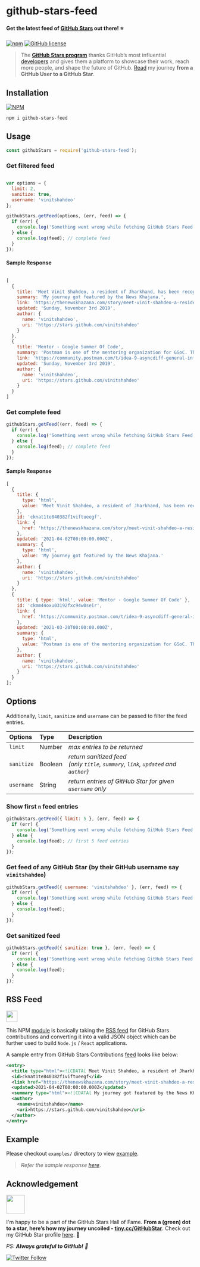 # github-stars-feed

#### Get the latest feed of [GitHub Stars](https://stars.github.com/profiles/) out there! ⭐

[![npm](https://img.shields.io/npm/v/github-stars-feed?logo=npm)](https://www.npmjs.com/package/github-stars-feed) [![GitHub license](https://img.shields.io/github/license/vinitshahdeo/github-stars-feed?logo=github)](https://github.com/vinitshahdeo/github-stars-feed/blob/main/LICENSE)


> The **[GitHub Stars program](https://stars.github.com/)** thanks GitHub’s most influential [developers](https://stars.github.com/profiles/) and gives them a platform to showcase their work, reach more people, and shape the future of GitHub. [Read](https://dev.to/vinitshahdeo/milepost-from-a-github-user-to-a-github-star-2o36) my journey **from a GitHub User to a GitHub Star**.

## Installation

[![NPM](https://nodei.co/npm/github-stars-feed.png?compact=true)](https://www.npmjs.com/package/github-stars-feed)

```bash
npm i github-stars-feed
```

## Usage

```js
const githubStars = require('github-stars-feed');
```

### Get filtered feed

```js

var options = {
  limit: 2,
  sanitize: true,
  username: 'vinitshahdeo'
};

githubStars.getFeed(options, (err, feed) => {
  if (err) {
    console.log('Something went wrong while fetching GitHub Stars Feed');
  } else {
    console.log(feed); // complete feed
  }
});

```

#### Sample Response

```js

[
  {
    title: 'Meet Vinit Shahdeo, a resident of Jharkhand, has been recognized as a GitHub Star',
    summary: 'My journey got featured by the News Khajana.',
    link: 'https://thenewskhazana.com/story/meet-vinit-shahdeo-a-resident-of-jharkhand-has-been-recognized-as-a-github-star-22451/',
    updated: 'Sunday, November 3rd 2019',
    author: {
      name: 'vinitshahdeo',
      uri: 'https://stars.github.com/vinitshahdeo'
    }
  },
  {
    title: 'Mentor - Google Summer Of Code',
    summary: 'Postman is one of the mentoring organization for GSoC. This year, Postman has AsyncAPI Initiative as part of their team.\n\nI will be mentoring an idea for AsyncAPI i.e. AsyncDiff. It\'s basically a library to compare two AsyncAPI documents and generate diff for the review process.',
    link: 'https://community.postman.com/t/idea-9-asyncdiff-general-information/21694',
    updated: 'Sunday, November 3rd 2019',
    author: {
      name: 'vinitshahdeo',
      uri: 'https://stars.github.com/vinitshahdeo'
    }
  }
]

```



### Get complete feed
```js
githubStars.getFeed((err, feed) => {
  if (err) {
    console.log('Something went wrong while fetching GitHub Stars Feed');
  } else {
    console.log(feed); // complete feed
  }
});
```

#### Sample Response

```js
[
  {
    title: {
      type: 'html',
      value: 'Meet Vinit Shahdeo, a resident of Jharkhand, has been recognized as a GitHub Star'
    },
    id: 'cknat1te840382f1viftueegf',
    link: {
      href: 'https://thenewskhazana.com/story/meet-vinit-shahdeo-a-resident-of-jharkhand-has-been-recognized-as-a-github-star-22451/'
    },
    updated: '2021-04-02T00:00:00.000Z',
    summary: {
      type: 'html',
      value: 'My journey got featured by the News Khajana.'
    },
    author: {
      name: 'vinitshahdeo',
      uri: 'https://stars.github.com/vinitshahdeo'
    }
  },
  {
    title: { type: 'html', value: 'Mentor - Google Summer Of Code' },
    id: 'ckmm44oxu03192fxc94w0seir',
    link: {
      href: 'https://community.postman.com/t/idea-9-asyncdiff-general-information/21694'
    },
    updated: '2021-03-20T00:00:00.000Z',
    summary: {
      type: 'html',
      value: 'Postman is one of the mentoring organization for GSoC. This year, Postman has AsyncAPI Initiative as part of their team.\n\nI will be mentoring an idea for AsyncAPI i.e. AsyncDiff. It\'s basically a library to compare two AsyncAPI documents and generate diff for the review process.'
    },
    author: {
      name: 'vinitshahdeo',
      uri: 'https://stars.github.com/vinitshahdeo'
    }
  }
];

```

## Options

Additionally, `limit`, `sanitize` and `username` can be passed to filter the feed entries.

| Options  | Type      | Description                                                                |
|:----------|:---------|:---------------------------------------------------------------------------|
| `limit`    | Number  | _max entries to be returned_                                                |
| `sanitize` | Boolean | _return sanitized feed <br> (only `title`, `summary`, `link`, `updated` and `author`)_  |
| `username` | String  | _return entries of GitHub Star for given `username` only_                   |

### Show first `n` feed entries

```js
githubStars.getFeed({ limit: 5 }, (err, feed) => {
  if (err) {
    console.log('Something went wrong while fetching GitHub Stars Feed');
  } else {
    console.log(feed); // first 5 feed entries
  }
});
```

### Get feed of any GitHub Star (by their GitHub username say `vinitshahdeo`)

```js
githubStars.getFeed({ username: 'vinitshahdeo' }, (err, feed) => {
  if (err) {
    console.log('Something went wrong while fetching GitHub Stars Feed');
  } else {
    console.log(feed);
  }
});
```

### Get sanitized feed

```js
githubStars.getFeed({ sanitize: true }, (err, feed) => {
  if (err) {
    console.log('Something went wrong while fetching GitHub Stars Feed');
  } else {
    console.log(feed);
  }
});
```

## RSS Feed 

<a href='https://en.wikipedia.org/wiki/RSS'><img src='https://upload.wikimedia.org/wikipedia/en/thumb/4/43/Feed-icon.svg/1200px-Feed-icon.svg.png' width='30px' height='30px'></a>

This NPM [module](https://www.npmjs.com/package/github-stars-feed) is basically taking the [RSS feed](https://en.wikipedia.org/wiki/RSS) for GitHub Stars contributions and converting it into a valid JSON object which can be further used to build `Node.js` / `React` applications.

A sample entry from GitHub Stars Contributions [feed](https://github.com/vinitshahdeo/github-stars-feed/blob/main/data/feed.xml) looks like below:

```xml
<entry>
  <title type="html"><![CDATA[ Meet Vinit Shahdeo, a resident of Jharkhand, has been recognized as a GitHub Star ]]></title>
  <id>cknat1te840382f1viftueegf</id>
  <link href="https://thenewskhazana.com/story/meet-vinit-shahdeo-a-resident-of-jharkhand-has-been-recognized-as-a-github-star-22451/"/>
  <updated>2021-04-02T00:00:00.000Z</updated>
  <summary type="html"><![CDATA[ My journey got featured by the News Khajana. ]]></summary>
  <author>
    <name>vinitshahdeo</name>
    <uri>https://stars.github.com/vinitshahdeo</uri>
  </author>
</entry>
```

## Example

Please checkout `examples/` directory to view [example](./example/demo.js).

> _Refer the sample response [here](./data/sample.js)_.

## Acknowledgement

<a href='https://stars.github.com/profiles/vinitshahdeo/'>
  <img src='https://github.blog/wp-content/uploads/2020/09/github-stars-logo_Color.png' width='50px' height='50px'>
</a>

I'm happy to be a part of the GitHub Stars Hall of Fame. **From a (green) dot to a star, here’s how my journey uncoiled - [tiny.cc/GitHubStar](https://tiny.cc/GitHubStar)**. Check out my GitHub Star profile [here](https://stars.github.com/profiles/vinitshahdeo/). 🌟

*PS: **Always grateful to GitHub!** 🖤*

[![Twitter Follow](https://img.shields.io/twitter/follow/Vinit_Shahdeo?style=social)](https://twitter.com/Vinit_Shahdeo)

